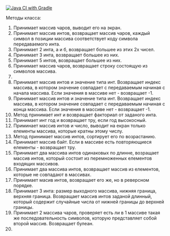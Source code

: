 [![Java CI with Gradle](https://github.com/skynetplace/TwentyMethodsGradle/actions/workflows/pull-request-ci.yml/badge.svg)](https://github.com/skynetplace/TwentyMethodsGradle/actions/workflows/pull-request-ci.yml)

Методы класса:

1) Принимает массив чаров, выводит его на экран.
2) Принимает массив интов, возвращает массив чаров, каждый символ в позиции массива соответствует коду символа передаваемого инта.
3) Принимает 2 инта, а и б, возвращает большее из этих 2х чисел.
4) Принимает 3 инта, возвращает большее из них.
5) Принимает 5 интов, возвращает большее из них.
6) Принимает массив чаров, возвращает строку состоящую из символов массива.
7) 
8) Принимает массив интов и значение типа инт. Возвращает индекс массива, в котором значение совпадает с передаваемым начиная с начала массива. Если значения в массиве нет - возвращает -1.
9) Принимает массив интов и значение типа инт. Возвращает индекс массива, в котором значение совпадает с передаваемым начиная с конца массива. Если значения в массиве нет - возвращает -1.
10) Метод принимает инт и возвращает факториал от заданого инта.
11) Принимает инт год и возвращает тру, если год высокосный.
12) Приминает массив интов и число, выводит на екран только елементы массива, которые кратны этому числу.
13) Метод принимает массив интов, сортирует его по возрастанию.
14) Принимает массив байт. Если в массиве есть повторяющиеся елементы - возвращает тру.
15) Принимает два массива интов одинаковых по длинне, возращает массив интов, который состоит из перемноженных елементов входящих массивов.
16) Принимает два массива интов, возвращает массив из елементов, которые не совпадают в массивах.
17) Принимает масив интов, возвращает его же, но в реверсном порядке.
18) Принимает 3 инта: размер выходного массива, нижняя граница, верхняя граница. Возвращает массив интов заданой длинный, который содержит случайные числа от нижней границы до верхней границы.
19) Принимает 2 массива чаров, проверяет есть ли в 1 массиве такая же последовательность символов, которую представляет собой второй массив. Возвращает булеан.
20) 
